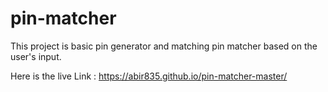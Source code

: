 # pin-matcher

This project is basic pin generator and matching pin matcher based on the user's input.

Here is the live Link : https://abir835.github.io/pin-matcher-master/
